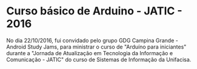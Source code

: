 # Curso básico de Arduino - JATIC - 2016

No dia 22/10/2016, fui convidado pelo grupo GDG Campina Grande - Android Study Jams, para ministrar o curso de "Arduíno para iniciantes" durante a "Jornada de Atualização em Tecnologia da Informação e Comunicação - JATIC" do curso de Sistemas de Informação da Unifacisa.  



